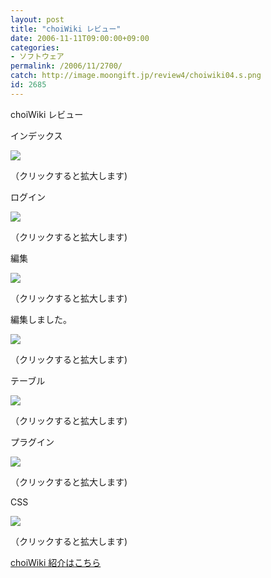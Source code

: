 ```yaml
---
layout: post
title: "choiWiki レビュー"
date: 2006-11-11T09:00:00+09:00
categories:
- ソフトウェア
permalink: /2006/11/2700/
catch: http://image.moongift.jp/review4/choiwiki04.s.png
id: 2685
---
```

choiWiki レビュー  
<!--more-->

インデックス

  

[![](http://image.moongift.jp/review4/choiwiki01.s.png)](http://image.moongift.jp/review4/choiwiki01.png)  
  
（クリックすると拡大します)

  

ログイン

  

[![](http://image.moongift.jp/review4/choiwiki02.s.png)](http://image.moongift.jp/review4/choiwiki02.png)  
  
（クリックすると拡大します)

  

編集

  

[![](http://image.moongift.jp/review4/choiwiki03.s.png)](http://image.moongift.jp/review4/choiwiki03.png)  
  
（クリックすると拡大します)

  

編集しました。

  

[![](http://image.moongift.jp/review4/choiwiki04.s.png)](http://image.moongift.jp/review4/choiwiki04.png)  
  
（クリックすると拡大します)

  

テーブル

  

[![](http://image.moongift.jp/review4/choiwiki05.s.png)](http://image.moongift.jp/review4/choiwiki05.png)  
  
（クリックすると拡大します)

  

プラグイン

  

[![](http://image.moongift.jp/review4/choiwiki06.s.png)](http://image.moongift.jp/review4/choiwiki06.png)  
  
（クリックすると拡大します)

  

CSS

  

[![](http://image.moongift.jp/review4/choiwiki07.s.png)](http://image.moongift.jp/review4/choiwiki07.png)  
  
（クリックすると拡大します)

  

[choiWiki 紹介はこちら](http://oss.moongift.jp/intro/i-2699.html)


